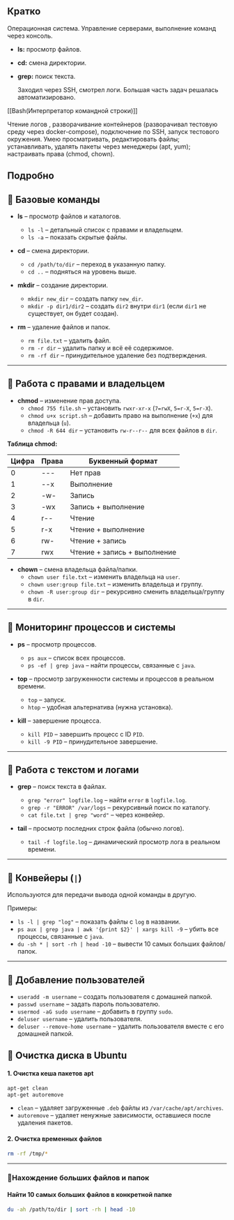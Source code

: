 ## Кратко
Операционная система. Управление серверами, выполнение команд через консоль.

- **ls:** просмотр файлов.
- **cd:** смена директории.
- **grep:** поиск текста.  
    
    Заходил через SSH, смотрел логи. Большая часть задач решалась автоматизировано.

[[Bash(Интерпретатор командной строки)]]

Чтение логов , разворачивание контейнеров (разворачивал тестовую среду через docker-compose), подключение по SSH, запуск тестового окружения. Умею просматривать, редактировать файлы; устанавливать, удалять пакеты через менеджеры (apt, yum); настраивать права (chmod, chown).

## Подробно

## 🔹 Базовые команды

- **ls** – просмотр файлов и каталогов.
    
    - `ls -l` – детальный список с правами и владельцем.
    - `ls -a` – показать скрытые файлы.
- **cd** – смена директории.
    
    - `cd /path/to/dir` – переход в указанную папку.
    - `cd ..` – подняться на уровень выше.
- **mkdir** – создание директории.
    
    - `mkdir new_dir` – создать папку `new_dir`.
    - `mkdir -p dir1/dir2` – создать `dir2` внутри `dir1` (если `dir1` не существует, он будет создан).
- **rm** – удаление файлов и папок.
    
    - `rm file.txt` – удалить файл.
    - `rm -r dir` – удалить папку и всё её содержимое.
    - `rm -rf dir` – принудительное удаление без подтверждения.

---

## 🔹 Работа с правами и владельцем

- **chmod** – изменение прав доступа.
    - `chmod 755 file.sh` – установить `rwxr-xr-x` (`7=rwX`, `5=r-X`, `5=r-X`).
    - `chmod u+x script.sh` – добавить право на выполнение (`+x`) для владельца (`u`).
    - `chmod -R 644 dir` – установить `rw-r--r--` для всех файлов в `dir`.

**Таблица chmod:**

|Цифра|Права|Буквенный формат|
|---|---|---|
|0|---|Нет прав|
|1|--x|Выполнение|
|2|-w-|Запись|
|3|-wx|Запись + выполнение|
|4|r--|Чтение|
|5|r-x|Чтение + выполнение|
|6|rw-|Чтение + запись|
|7|rwx|Чтение + запись + выполнение|

- **chown** – смена владельца файла/папки.
    - `chown user file.txt` – изменить владельца на `user`.
    - `chown user:group file.txt` – изменить владельца и группу.
    - `chown -R user:group dir` – рекурсивно сменить владельца/группу в `dir`.

---

## 🔹 Мониторинг процессов и системы

- **ps** – просмотр процессов.
    
    - `ps aux` – список всех процессов.
    - `ps -ef | grep java` – найти процессы, связанные с `java`.
- **top** – просмотр загруженности системы и процессов в реальном времени.
    
    - `top` – запуск.
    - `htop` – удобная альтернатива (нужна установка).
- **kill** – завершение процесса.
    
    - `kill PID` – завершить процесс с ID `PID`.
    - `kill -9 PID` – принудительное завершение.

---

## 🔹 Работа с текстом и логами

- **grep** – поиск текста в файлах.
    
    - `grep "error" logfile.log` – найти `error` в `logfile.log`.
    - `grep -r "ERROR" /var/logs` – рекурсивный поиск по каталогу.
    - `cat file.txt | grep "word"` – через конвейер.
- **tail** – просмотр последних строк файла (обычно логов).
    
    - `tail -f logfile.log` – динамический просмотр лога в реальном времени.

---

## 🔹 Конвейеры (`|`)

Используются для передачи вывода одной команды в другую.

Примеры:

- `ls -l | grep "log"` – показать файлы с `log` в названии.
- `ps aux | grep java | awk '{print $2}' | xargs kill -9` – убить все процессы, связанные с `java`.
- `du -sh * | sort -rh | head -10` – вывести 10 самых больших файлов/папок.

---
## 🔹 Добавление пользователей

- `useradd -m username` – создать пользователя с домашней папкой.
- `passwd username` – задать пароль пользователю.
- `usermod -aG sudo username` – добавить в группу `sudo`.
- `deluser username` – удалить пользователя.
- `deluser --remove-home username` – удалить пользователя вместе с его домашней папкой.


## 🔹 **Очистка диска в Ubuntu**

#### **1. Очистка кеша пакетов apt**

```bash
apt-get clean
apt-get autoremove
```

- `clean` – удаляет загруженные `.deb` файлы из `/var/cache/apt/archives`.
- `autoremove` – удаляет ненужные зависимости, оставшиеся после удаления пакетов.


#### **2. Очистка временных файлов**

```bash
rm -rf /tmp/*
```

---

### 🔹**Нахождение больших файлов и папок**

#### **Найти 10 самых больших файлов в конкретной папке**

```bash
du -ah /path/to/dir | sort -rh | head -10
```